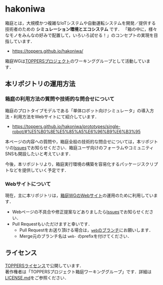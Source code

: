 # hakoniwa

箱庭とは，大規模かつ複雑なIoTシステムや自動運転システムを開発／提供する技術者のための **シミュレーション環境とエコシステム** です．
「箱の中に，様々なモノをみんなの好みで配置して，いろいろ試せる！」のコンセプトの実現を目指しています．

- https://toppers.github.io/hakoniwa/

箱庭WGは[TOPPERSプロジェクト](https://toppers.jp/)のワーキンググループとして活動しています．

## 本リポジトリの運用方法

### 箱庭の利用方法の質問や技術的な問合せについて

箱庭のプロトタイプモデルである「単体ロボット向けシミュレータ」の導入方法・利用方法をWebサイトにて紹介しています．

- https://toppers.github.io/hakoniwa/prototypes/single-robot/#%E5%B0%8E%E5%85%A5%E6%96%B9%E6%B3%95

本ページの内容への質問や，箱庭全般の技術的な問合せについては，本リポジトリの[Issues](https://github.com/toppers/hakoniwa/issues)でお知らせください．箱庭ユーザ向けのフォーラムやコミュニティSNSも開設したいと考えています．

今後，本リポジトリより，箱庭実行環境の構築を容易化するパッケージスクリプトなどを提供していく予定です．

### Webサイトについて

現在，主に本リポジトリは，[箱庭WGのWebサイト](https://toppers.github.io/hakoniwa/)の運用のために利用しています．

- Webページの不具合や修正提案などありましたら[Issues](https://github.com/toppers/hakoniwa/issues)でお知らせください．
- Pull Requestもいただけますと幸いです．
  - Pull Requestをお送り頂ける場合は，[`web`のブランチ](https://github.com/toppers/hakoniwa/tree/web)にお願いします．
  - Merge元のブランチ名は `web-` のprefixを付けてください．

## ライセンス

[TOPPERSライセンス](https://www.toppers.jp/license.html)で公開しています．  
著作権者は「TOPPERSプロジェクト箱庭ワーキンググループ」です．詳細は[LICENSE.md](./LICENSE.md)をご参照ください．

